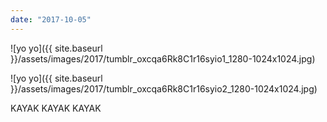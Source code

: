 ```yaml
---
date: "2017-10-05"
---
```


![yo yo]({{ site.baseurl }}/assets/images/2017/tumblr_oxcqa6Rk8C1r16syio1_1280-1024x1024.jpg)

![yo yo]({{ site.baseurl }}/assets/images/2017/tumblr_oxcqa6Rk8C1r16syio2_1280-1024x1024.jpg)

KAYAK KAYAK KAYAK
